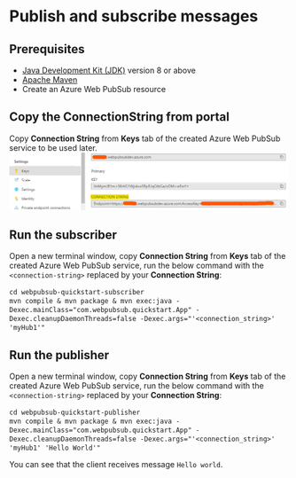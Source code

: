 # Publish and subscribe messages

## Prerequisites

- [Java Development Kit (JDK)](/java/azure/jdk/) version 8 or above
- [Apache Maven](https://maven.apache.org/download.cgi)
- Create an Azure Web PubSub resource

## Copy the ConnectionString from portal

Copy **Connection String** from **Keys** tab of the created Azure Web PubSub service to be used later.
![connection string](../../../docs/images/portal_conn.png)
    
## Run the subscriber

Open a new terminal window, copy **Connection String** from **Keys** tab of the created Azure Web PubSub service, run the below command with the `<connection-string>` replaced by your **Connection String**:

```console
cd webpubsub-quickstart-subscriber
mvn compile & mvn package & mvn exec:java -Dexec.mainClass="com.webpubsub.quickstart.App" -Dexec.cleanupDaemonThreads=false -Dexec.args="'<connection_string>' 'myHub1'"
```

## Run the publisher

Open a new terminal window, copy **Connection String** from **Keys** tab of the created Azure Web PubSub service, run the below command with the `<connection-string>` replaced by your **Connection String**:

```console
cd webpubsub-quickstart-publisher
mvn compile & mvn package & mvn exec:java -Dexec.mainClass="com.webpubsub.quickstart.App" -Dexec.cleanupDaemonThreads=false -Dexec.args="'<connection_string>' 'myHub1' 'Hello World'"
```

You can see that the client receives message `Hello world`.

